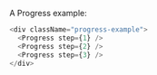 A Progress example:

```js
<div className="progress-example">
  <Progress step={1} />
  <Progress step={2} />
  <Progress step={3} />
</div>
```
